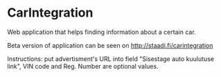 CarIntegration
==============

Web application that helps finding information about a certain car. 

Beta version of application can be seen on http://staadi.fi/carintegration

Instructions: put advertisment's URL into field "Sisestage auto kuulutuse link", VIN code and Reg. Number are optional values.
